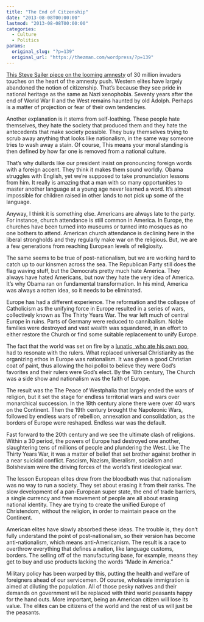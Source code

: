 ```yaml
---
title: "The End of Citzenship"
date: "2013-08-08T00:00:00"
lastmod: "2013-08-08T00:00:00"
categories:
  - Culture
  - Politics
params:
  original_slug: "?p=139"
  original_url: "https://thezman.com/wordpress/?p=139"
---
```


<a
href="http://takimag.com/article/fiat_citizenship_steve_sailer#axzz2bKH9MJTg"
rel="noopener" target="_blank">This Steve Sailer piece on the looming
amnesty</a> of 30 million invaders touches on the heart of the amnesty
push. Western elites have largely abandoned the notion of citizenship.
That’s because they see pride in national heritage as the same as Nazi
xenophobia. Seventy years after the end of World War II and the West
remains haunted by old Adolph. Perhaps is a matter of projection or fear
of their own tendencies.

Another explanation is it stems from self-loathing. These people hate
themselves, they hate the society that produced them and they hate the
antecedents that make society possible. They busy themselves trying to
scrub away anything that looks like nationalism, in the same way someone
tries to wash away a stain. Of course, This means your moral standing is
then defined by how far one is removed from a national culture.

That’s why dullards like our president insist on pronouncing foreign
words with a foreign accent. They think it makes them sound worldly.
Obama struggles with English, yet we’re supposed to take pronunciation
lessons from him. It really is amazing that a man with so many
opportunities to master another language at a young age never learned a
word. It’s almost impossible for children raised in other lands to not
pick up some of the language.

Anyway, I think it is something else. Americans are always late to the
party. For instance, church attendance is still common in America. In
Europe, the churches have been turned into museums or turned into
mosques as no one bothers to attend. American church attendance is
declining here in the liberal strongholds and they regularly make war on
the religious. But, we are a few generations from reaching European
levels of religiosity.

The same seems to be true of post-nationalism, but we are working hard
to catch up to our kinsmen across the sea. The Republican Party still
does the flag waving stuff, but the Democrats pretty much hate America.
They always have hated Americans, but now they hate the very idea of
America. It’s why Obama ran on fundamental transformation. In his mind,
America was always a rotten idea, so it needs to be eliminated.

Europe has had a different experience. The reformation and the collapse
of Catholicism as the unifying force in Europe resulted in a series of
wars, collectively known as The Thirty Years War. The war left much of
central Europe in ruins. Parts of Germany were reduced to cannibalism.
Noble families were destroyed and vast wealth was squandered, in an
effort to either restore the Church or find some suitable replacement to
unify Europe.

The fact that the world was set on fire by a
<a href="http://en.wikipedia.org/wiki/Martin_Luther" rel="noopener"
target="_blank">lunatic, who ate his own poo,</a> had to resonate with
the rulers. What replaced universal Christianity as the organizing ethos
in Europe was nationalism. It was given a good Christian coat of paint,
thus allowing the hoi polloi to believe they were God’s favorites and
their rulers were God’s elect. By the 18th century, The Church was a
side show and nationalism was the faith of Europe.

The result was the The Peace of Westphalia that largely ended the wars
of religion, but it set the stage for endless territorial wars and wars
over monarchical succession. In the 18th century alone there were over
40 wars on the Continent. Then the 19th century brought the Napoleonic
Wars, followed by endless wars of rebellion, annexation and
consolidation, as the borders of Europe were reshaped. Endless war was
the default.

Fast forward to the 20th century and we see the ultimate clash of
religions. Within a 30 period, the powers of Europe had destroyed one
another, slaughtering tens of millions of people and plundering the
West. Like The Thirty Years War, it was a matter of belief that set
brother against brother in a near suicidal conflict. Fascism, Nazism,
liberalism, socialism and Bolshevism were the driving forces of the
world’s first ideological war.

The lesson European elites drew from the bloodbath was that nationalism
was no way to run a society. They set about erasing it from their ranks.
The slow development of a pan-European super state, the end of trade
barriers, a single currency and free movement of people are all about
erasing national identity. They are trying to create the unified Europe
of Christendom, without the religion, in order to maintain peace on the
Continent.

American elites have slowly absorbed these ideas. The trouble is, they
don’t fully understand the point of post-nationalism, so their version
has become anti-nationalism, which means anti-Americanism. The result is
a race to overthrow everything that defines a nation, like language
customs, borders. The selling off of the manufacturing base, for
example, means they get to buy and use products lacking the words “Made
in America.”

Military policy has been warped by this, putting the health and welfare
of foreigners ahead of our servicemen. Of course, wholesale immigration
is aimed at diluting the population. All of those pesky natives and
their demands on government will be replaced with third world peasants
happy for the hand outs. More important, being an American citizen will
lose its value. The elites can be citizens of the world and the rest of
us will just be the peasants.
